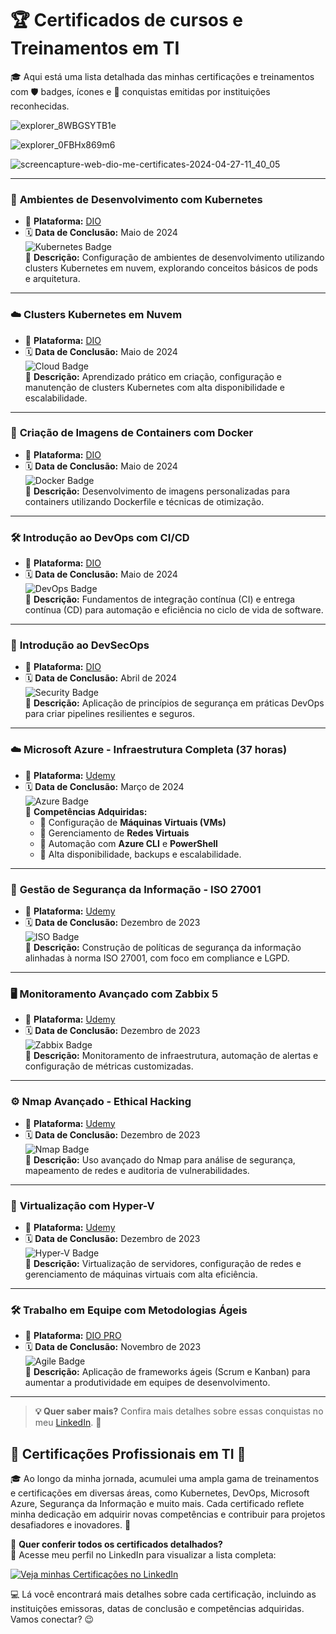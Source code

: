 # 🏆 **Certificados de cursos e Treinamentos em TI**  
🎓 Aqui está uma lista detalhada das minhas certificações e treinamentos com 🛡️ badges, ícones e 🏅 conquistas emitidas por instituições reconhecidas.  

![explorer_8WBGSYTB1e](https://github.com/user-attachments/assets/0e999593-246c-429a-b58e-3bcd209063bc)

![explorer_0FBHx869m6](https://github.com/user-attachments/assets/138ee86d-4910-410a-9521-a57d19b967b1)

![screencapture-web-dio-me-certificates-2024-04-27-11_40_05](https://github.com/user-attachments/assets/bcebbfd6-a668-43e7-86c6-92b4c5ad845c)

---

### 🚀 **Ambientes de Desenvolvimento com Kubernetes**  
- 🔹 **Plataforma:** [DIO](https://www.dio.me)  
- 🗓️ **Data de Conclusão:** Maio de 2024  
![Kubernetes Badge](https://img.shields.io/badge/Kubernetes-Cloud-blue?style=flat-square&logo=kubernetes&logoColor=white)  
🎯 **Descrição:** Configuração de ambientes de desenvolvimento utilizando clusters Kubernetes em nuvem, explorando conceitos básicos de pods e arquitetura.  

---

### ☁️ **Clusters Kubernetes em Nuvem**  
- 🔹 **Plataforma:** [DIO](https://www.dio.me)  
- 🗓️ **Data de Conclusão:** Maio de 2024  
![Cloud Badge](https://img.shields.io/badge/Cloud-Kubernetes-blue?style=flat-square&logo=google-cloud&logoColor=white)  
🎯 **Descrição:** Aprendizado prático em criação, configuração e manutenção de clusters Kubernetes com alta disponibilidade e escalabilidade.  

---

### 🐳 **Criação de Imagens de Containers com Docker**  
- 🔹 **Plataforma:** [DIO](https://www.dio.me)  
- 🗓️ **Data de Conclusão:** Maio de 2024  
![Docker Badge](https://img.shields.io/badge/Docker-Container-blue?style=flat-square&logo=docker&logoColor=white)  
🎯 **Descrição:** Desenvolvimento de imagens personalizadas para containers utilizando Dockerfile e técnicas de otimização.  

---

### 🛠️ **Introdução ao DevOps com CI/CD**  
- 🔹 **Plataforma:** [DIO](https://www.dio.me)  
- 🗓️ **Data de Conclusão:** Maio de 2024  
![DevOps Badge](https://img.shields.io/badge/DevOps-CI/CD-blue?style=flat-square&logo=github-actions&logoColor=white)  
🎯 **Descrição:** Fundamentos de integração contínua (CI) e entrega contínua (CD) para automação e eficiência no ciclo de vida de software.  

---

### 🔐 **Introdução ao DevSecOps**  
- 🔹 **Plataforma:** [DIO](https://www.dio.me)  
- 🗓️ **Data de Conclusão:** Abril de 2024  
![Security Badge](https://img.shields.io/badge/Security-DevSecOps-blue?style=flat-square&logo=security&logoColor=white)  
🎯 **Descrição:** Aplicação de princípios de segurança em práticas DevOps para criar pipelines resilientes e seguros.  

---

### ☁️ **Microsoft Azure - Infraestrutura Completa (37 horas)**  
- 🔹 **Plataforma:** [Udemy](https://www.udemy.com)  
- 🗓️ **Data de Conclusão:** Março de 2024  
![Azure Badge](https://img.shields.io/badge/Microsoft%20Azure-Infrastructure-blue?style=flat-square&logo=microsoft-azure&logoColor=white)  
🎯 **Competências Adquiridas:**  
  - 🔹 Configuração de **Máquinas Virtuais (VMs)**  
  - 🔹 Gerenciamento de **Redes Virtuais**  
  - 🔹 Automação com **Azure CLI** e **PowerShell**  
  - 🔹 Alta disponibilidade, backups e escalabilidade.  

---

### 📜 **Gestão de Segurança da Informação - ISO 27001**  
- 🔹 **Plataforma:** [Udemy](https://www.udemy.com)  
- 🗓️ **Data de Conclusão:** Dezembro de 2023  
![ISO Badge](https://img.shields.io/badge/ISO%2027001-Security-blue?style=flat-square&logo=security&logoColor=white)  
🎯 **Descrição:** Construção de políticas de segurança da informação alinhadas à norma ISO 27001, com foco em compliance e LGPD.  

---

### 🖥️ **Monitoramento Avançado com Zabbix 5**  
- 🔹 **Plataforma:** [Udemy](https://www.udemy.com)  
- 🗓️ **Data de Conclusão:** Dezembro de 2023  
![Zabbix Badge](https://img.shields.io/badge/Zabbix-Monitoring-blue?style=flat-square&logo=zabbix&logoColor=white)  
🎯 **Descrição:** Monitoramento de infraestrutura, automação de alertas e configuração de métricas customizadas.  

---

### ⚙️ **Nmap Avançado - Ethical Hacking**  
- 🔹 **Plataforma:** [Udemy](https://www.udemy.com)  
- 🗓️ **Data de Conclusão:** Dezembro de 2023  
![Nmap Badge](https://img.shields.io/badge/Nmap-Ethical%20Hacking-blue?style=flat-square&logo=nmap&logoColor=white)  
🎯 **Descrição:** Uso avançado do Nmap para análise de segurança, mapeamento de redes e auditoria de vulnerabilidades.  

---

### 🎯 **Virtualização com Hyper-V**  
- 🔹 **Plataforma:** [Udemy](https://www.udemy.com)  
- 🗓️ **Data de Conclusão:** Dezembro de 2023  
![Hyper-V Badge](https://img.shields.io/badge/Virtualization-Hyper--V-blue?style=flat-square&logo=microsoft&logoColor=white)  
🎯 **Descrição:** Virtualização de servidores, configuração de redes e gerenciamento de máquinas virtuais com alta eficiência.  

---

### 🛠️ **Trabalho em Equipe com Metodologias Ágeis**  
- 🔹 **Plataforma:** [DIO PRO](https://www.dio.me)  
- 🗓️ **Data de Conclusão:** Novembro de 2023  
![Agile Badge](https://img.shields.io/badge/Agile-Teamwork-blue?style=flat-square&logo=scrum&logoColor=white)  
🎯 **Descrição:** Aplicação de frameworks ágeis (Scrum e Kanban) para aumentar a produtividade em equipes de desenvolvimento.  

---

> **💡 Quer saber mais?** Confira mais detalhes sobre essas conquistas no meu [LinkedIn](https://linkedin.com/in/itilmgs). 🚀  


## 🌟 **Certificações Profissionais em TI** 🌟  

🎓 Ao longo da minha jornada, acumulei uma ampla gama de treinamentos e certificações em diversas áreas, como Kubernetes, DevOps, Microsoft Azure, Segurança da Informação e muito mais. Cada certificado reflete minha dedicação em adquirir novas competências e contribuir para projetos desafiadores e inovadores. 🚀  

📜 **Quer conferir todos os certificados detalhados?**  
📌 Acesse meu perfil no LinkedIn para visualizar a lista completa:  

[![Veja minhas Certificações no LinkedIn](https://img.shields.io/badge/LinkedIn-Visitar%20Perfil-blue?logo=linkedin&style=flat-square)](https://www.linkedin.com/in/itilmgf/details/certifications/)  

💻 Lá você encontrará mais detalhes sobre cada certificação, incluindo as instituições emissoras, datas de conclusão e competências adquiridas. Vamos conectar? 😉  


